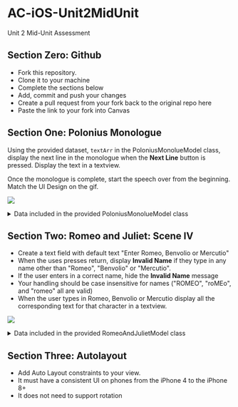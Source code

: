 # AC-iOS-Unit2MidUnit
Unit 2 Mid-Unit Assessment


## Section Zero: Github

- Fork this repository.
- Clone it to your machine
- Complete the sections below
- Add, commit and push your changes
- Create a pull request from your fork back to the original repo here
- Paste the link to your fork into Canvas


## Section One: Polonius Monologue

Using the provided dataset, ```textArr``` in the PoloniusMonolueModel class,  display the next line in the monologue when the **Next Line** button is pressed. Display the text in a textview. 

Once the monologue is complete, start the speech over from the beginning. Match the UI Design on the gif. 


![](https://media.giphy.com/media/3o7aCXpsXEhOhwQan6/giphy.gif)

<details>
<summary>Data included in the provided PoloniusMonolueModel class</summary>

```swift
let textArr = ["My liege, and madam, to expostulate",
                 "What majesty should be, what duty is,",
                 "What day is day, night night, and time is time,",
                 "Were nothing but to waste night, day, and time;",
                 "Therefore, since brevity is the soul of wit,",
                 "And tediousness the limbs and outward flourishes,",
                 "I will be brief. Your noble son is mad."
                ]
```
</details>

## Section Two: Romeo and Juliet: Scene IV

- Create a text field with default text "Enter Romeo, Benvolio or Mercutio"
- When the uses presses return, display **Invalid Name** if they type in any name other than "Romeo", "Benvolio" or "Mercutio".
- If the user enters in a correct name, hide the **Invalid Name** message
- Your handling should be case insensitive for names ("ROMEO", "roMEo", and "romeo" all are valid)
- When the user types in Romeo, Benvolio or Mercutio display all the corresponding text for that character in a textview. 

![](https://media.giphy.com/media/3o7aCVyCpcpLIQybZu/giphy.gif)

<details>
<summary>Data included in the provided RomeoAndJulietModel class</summary>

```swift
let scene4Array = [
        """
        ROMEO:
        What, shall this speech be spoke for our excuse?
        Or shall we on without a apology?
        """,

        """
        BENVOLIO:
        The date is out of such prolixity:
        We'll have no Cupid hoodwink'd with a scarf,
        Bearing a Tartar's painted bow of lath,
        Scaring the ladies like a crow-keeper;
        Nor no without-book prologue, faintly spoke
        After the prompter, for our entrance:
        But let them measure us by what they will;
        We'll measure them a measure, and be gone.
        """,

        """
        ROMEO:
        Give me a torch: I am not for this ambling;
        Being but heavy, I will bear the light.
        """,

        """
        MERCUTIO:
        Nay, gentle Romeo, we must have you dance.
        """,

        """
        ROMEO:
        Not I, believe me: you have dancing shoes
        With nimble soles: I have a soul of lead
        So stakes me to the ground I cannot move.
        """,

        """
        MERCUTIO:
        You are a lover; borrow Cupid's wings,
        And soar with them above a common bound.
        """,

        """
        ROMEO:
        I am too sore enpierced with his shaft
        To soar with his light feathers, and so bound,
        I cannot bound a pitch above dull woe:
        Under love's heavy burden do I sink.
        """,

        """
        MERCUTIO:
        And, to sink in it, should you burden love;
        Too great oppression for a tender thing.
        """,
        """
        ROMEO:
        Is love a tender thing? it is too rough,
        Too rude, too boisterous, and it pricks like thorn.
        """
        ]
```

</details>

## Section Three: Autolayout

- Add Auto Layout constraints to your view.  
- It must have a consistent UI on phones from the iPhone 4 to the iPhone 8+
- It does not need to support rotation

